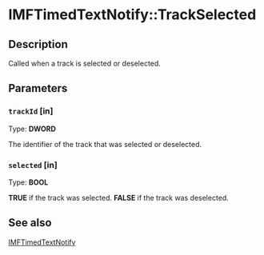 # IMFTimedTextNotify::TrackSelected

## Description

Called when a track is selected or deselected.

## Parameters

### `trackId` [in]

Type: **DWORD**

The identifier of the track that was selected or deselected.

### `selected` [in]

Type: **BOOL**

**TRUE** if the track was selected. **FALSE** if the track was deselected.

## See also

[IMFTimedTextNotify](https://learn.microsoft.com/windows/desktop/api/mfmediaengine/nn-mfmediaengine-imftimedtextnotify)